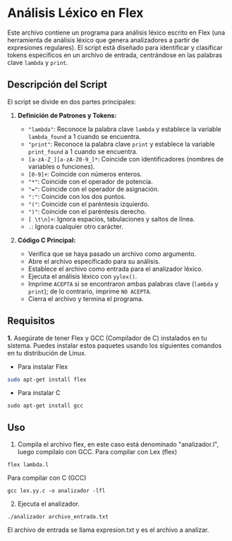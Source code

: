 # Análisis Léxico en Flex

Este archivo contiene un programa para análisis léxico escrito en Flex (una herramienta de análisis léxico que genera analizadores a partir de expresiones regulares). El script está diseñado para identificar y clasificar tokens específicos en un archivo de entrada, centrándose en las palabras clave `lambda` y `print`.

## Descripción del Script

El script se divide en dos partes principales:

1. **Definición de Patrones y Tokens:**
   - `"lambda"`: Reconoce la palabra clave `lambda` y establece la variable `lambda_found` a 1 cuando se encuentra.
   - `"print"`: Reconoce la palabra clave `print` y establece la variable `print_found` a 1 cuando se encuentra.
   - `[a-zA-Z_][a-zA-Z0-9_]*`: Coincide con identificadores (nombres de variables o funciones).
   - `[0-9]+`: Coincide con números enteros.
   - `"*"`: Coincide con el operador de potencia.
   - `"="`: Coincide con el operador de asignación.
   - `":"`: Coincide con los dos puntos.
   - `"("`: Coincide con el paréntesis izquierdo.
   - `")"`: Coincide con el paréntesis derecho.
   - `[ \t\n]+`: Ignora espacios, tabulaciones y saltos de línea.
   - `.`: Ignora cualquier otro carácter.

2. **Código C Principal:**
   - Verifica que se haya pasado un archivo como argumento.
   - Abre el archivo especificado para su análisis.
   - Establece el archivo como entrada para el analizador léxico.
   - Ejecuta el análisis léxico con `yylex()`.
   - Imprime `ACEPTA` si se encontraron ambas palabras clave (`lambda` y `print`); de lo contrario, imprime `NO ACEPTA`.
   - Cierra el archivo y termina el programa.

## Requisitos

**1.** Asegúrate de tener Flex y GCC (Compilador de  C) instalados en tu sistema. Puedes instalar estos paquetes usando los siguientes comandos en tu distribución de Linux.
- Para instalar Flex
```sh
sudo apt-get install flex
```
- Para instalar C
```
sudo apt-get install gcc
```
## Uso
1. Compila el archivo flex, en este caso está denominado "analizador.l", luego compilalo con GCC.
Para compilar con Lex (flex)
```
flex lambda.l
```
Para compilar con C (GCC)
```
gcc lex.yy.c -o analizador -lfl
```
2. Ejecuta el analizador.
```
./analizador archivo_entrada.txt
```
El archivo de entrada se llama expresion.txt y es el archivo a analizar.
 